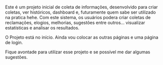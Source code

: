 Este é um projeto inicial de coleta de informações, desenvolvido para criar coletas, ver históricos, dashboard e, futuramente quem sabe ser utilizado na pratica hehe. Com este sistema, os usuários podera criar coletas de reclamações, elogios, melhorias, sugestões entre outros... visualizar estatísticas e analisar os resultados.

O Projeto está no início. Ainda vou colocar as outras páginas e uma página de login.

Fique avontade para utilizar esse projeto e se possível me dar algumas sugestões.